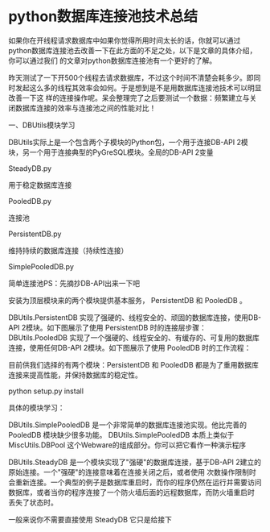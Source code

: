 # python数据库连接池技术总结

如果你在开线程请求数据库中如果你觉得所用时间太长的话，你就可以通过python数据库连接池去改善一下在此方面的不足之处，以下是文章的具体介绍，你可以通过我们
的文章对python数据库连接池有一个更好的了解。

昨天测试了一下开500个线程去请求数据库，不过这个时间不清楚会耗多少。即同时发起这么多的线程其效率会如何。于是想到是不是用数据库连接池技术可以明显改善一下这
样的连接操作呢。呆会整理完了之后要测试一个数据：频繁建立与关闭数据库连接的效率与连接池之间的性能对比！

一、DBUtils模块学习

DBUtils实际上是一个包含两个子模块的Python包，一个用于连接DB-API 2模块，另一个用于连接典型的PyGreSQL模块。全局的DB-API
2变量

SteadyDB.py

用于稳定数据库连接

PooledDB.py

连接池

PersistentDB.py

维持持续的数据库连接（持续性连接）

SimplePooledDB.py

简单连接池PS：先摘抄DB-API出来一下吧

<!--[if !vml]--><!--[endif]-->

安装为顶层模块来的两个模块提供基本服务， PersistentDB 和 PooledDB 。

DBUtils.PersistentDB 实现了强硬的、线程安全的、顽固的数据库连接，使用DB-API 2模块。如下图展示了使用 PersistentDB
时的连接层步骤：DBUtils.PooledDB 实现了一个强硬的、线程安全的、有缓存的、可复用的数据库连接，使用任何DB-API 2模块。如下图展示了使用
PooledDB 时的工作流程：

目前供我们选择的有两个模块：PersistentDB 和 PooledDB 都是为了重用数据库连接来提高性能，并保持数据库的稳定性。

python setup.py install

具体的模块学习：

DBUtils.SimplePooledDB 是一个非常简单的数据库连接池实现。他比完善的 PooledDB 模块缺少很多功能。
DBUtils.SimplePooledDB 本质上类似于 MiscUtils.DBPool 这个Webware的组成部分。你可以把它看作一种演示程序

DBUtils.SteadyDB 是一个模块实现了"强硬"的数据库连接，基于DB-API 2建立的原始连接。一个"强硬"的连接意味着在连接关闭之后，或者使用
次数操作限制时会重新连接。一个典型的例子是数据库重启时，而你的程序仍然在运行并需要访问数据库，或者当你的程序连接了一个防火墙后面的远程数据库，而防火墙重启时
丢失了状态时。

一般来说你不需要直接使用 SteadyDB 它只是给接下

  

